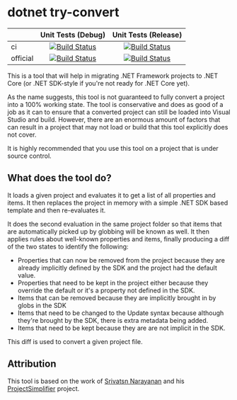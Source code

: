# dotnet try-convert

| |Unit Tests (Debug)|Unit Tests (Release)|
|---|:--:|:--:|
| ci |[![Build Status](https://dev.azure.com/dnceng/public/_apis/build/status/dotnet/try-convert/try-convert-ci?branchName=master&jobName=Windows_NT&configuration=Windows_NT%20Debug&label=master)](https://dev.azure.com/dnceng/public/_build/latest?definitionId=616&branchName=master)|[![Build Status](https://dev.azure.com/dnceng/public/_apis/build/status/dotnet/try-convert/try-convert-ci?branchName=master&jobName=Windows_NT&configuration=Windows_NT%20Release&label=master)](https://dev.azure.com/dnceng/public/_build/latest?definitionId=616&branchName=master)|
| official | [![Build Status](https://dev.azure.com/dnceng/internal/_apis/build/status/dotnet/try-convert/try-convert-official?branchName=master&jobName=Windows_NT&configuration=Windows_NT%20Debug&label=master)](https://dev.azure.com/dnceng/internal/_build/latest?definitionId=615&branchName=master)|[![Build Status](https://dev.azure.com/dnceng/internal/_apis/build/status/dotnet/try-convert/try-convert-official?branchName=master&jobName=Windows_NT&configuration=Windows_NT%20Release&label=master)](https://dev.azure.com/dnceng/internal/_build/latest?definitionId=615&branchName=master)|

This is a tool that will help in migrating .NET Framework projects to .NET Core (or .NET SDK-style if you're not ready for .NET Core yet).

As the name suggests, this tool is not guaranteed to fully convert a project into a 100% working state. The tool is conservative and does as good of a job as it can to ensure that a converted project can still be loaded into Visual Studio and build. However, there are an enormous amount of factors that can result in a project that may not load or build that this tool explicitly does not cover.

It is highly recommended that you use this tool on a project that is under source control.

##  What does the tool do?

It loads a given project and evaluates it to get a list of all properties and items. It then replaces the project in memory with a simple .NET SDK based template and then re-evaluates it.

It does the second evaluation in the same project folder so that items that are automatically picked up by globbing will be known as well. It then applies rules about well-known properties and items, finally producing a diff of the two states to identify the following:

- Properties that can now be removed from the project because they are already implicitly defined by the SDK and the project had the default value.
- Properties that need to be kept in the project either because they override the default or it's a property not defined in the SDK.
- Items that can be removed because they are implicitly brought in by globs in the SDK
- Items that need to be changed to the Update syntax because although they're brought by the SDK, there is extra metadata being added.
- Items that need to be kept because they are are not implicit in the SDK.

This diff is used to convert a given project file.

## Attribution

This tool is based on the work of [Srivatsn Narayanan](https://github.com/srivatsn) and his [ProjectSimplifier](https://github.com/srivatsn/ProjectSimplifier) project.
